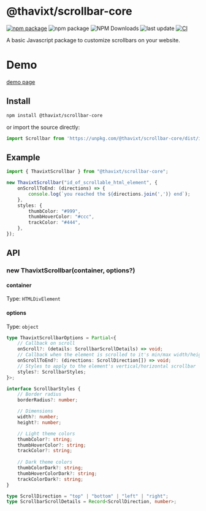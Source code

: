 # @thavixt/scrollbar-core

[![npm package](https://img.shields.io/npm/v/@thavixt/scrollbar-core)](https://www.npmjs.com/package/@thavixt/scrollbar-core)
![npm package](https://img.shields.io/npm/v/@thavixt/scrollbar-core)
![NPM Downloads](https://img.shields.io/npm/dm/@thavixt/scrollbar-core)
![last update](https://img.shields.io/npm/last-update/@thavixt/scrollbar-core)
[![CI](https://github.com/thavixt/thavixt/actions/workflows/thavixt.yml/badge.svg)](https://github.com/thavixt/thavixt/actions/workflows/thavixt.yml)

A basic Javascript package to customize scrollbars on your website.

# Demo

[demo page](https://demo-@thavixt/scrollbar-react-oen1yr2bx-thavixts-projects.vercel.app/)

## Install

```bash
npm install @thavixt/scrollbar-core
```

or import the source directly:

```js
import Scrollbar from 'https://unpkg.com/@thavixt/scrollbar-core/dist/index.js';
```

## Example

```ts
import { ThavixtScrollbar } from "@thavixt/scrollbar-core";

new ThavixtScrollbar("id_of_scrollable_html_element", {
	onScrollToEnd: (directions) => {
		console.log(`you reached the ${directions.join(',')} end`);
	},
	styles: {
		thumbColor: "#999",
		thumbHoverColor: "#ccc",
		trackColor: "#444",
	},
});
```

## API

### new ThavixtScrollbar(container, options?)

#### container

Type: `HTMLDivElement`

#### options

Type: `object`

```ts
type ThavixtScrollbarOptions = Partial<{
	// Callback on scroll
	onScroll?: (details: ScrollbarScrollDetails) => void;
	// Callback when the element is scrolled to it's min/max width/height
	onScrollToEnd?: (directions: ScrollDirection[]) => void;
	// Styles to apply to the element's vertical/horizontal scrollbar
	styles?: ScrollbarStyles;
}>;

interface ScrollbarStyles {
	// Border radius
	borderRadius?: number;

	// Dimensions
	width?: number;
	height?: number;

	// Light theme colors
	thumbColor?: string;
	thumbHoverColor?: string;
	trackColor?: string;
	
	// Dark theme colors
	thumbColorDark?: string;
	thumbHoverColorDark?: string;
	trackColorDark?: string;
}

type ScrollDirection = "top" | "bottom" | "left" | "right";
type ScrollbarScrollDetails = Record<ScrollDirection, number>;
```
